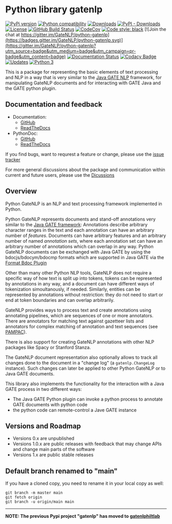 # Python library gatenlp

[![PyPi version](https://img.shields.io/pypi/v/gatenlp.svg)](https://pypi.python.org/pypi/gatenlp/)
[![Python compatibility](https://img.shields.io/pypi/pyversions/gatenlp.svg)](https://pypi.python.org/pypi/gatenlp/)
[![Downloads](https://static.pepy.tech/personalized-badge/gatenlp?period=week&units=none&left_color=blue&right_color=yellow&left_text=Downloads/week)](https://pepy.tech/project/gatenlp)
[![PyPI - Downloads](https://img.shields.io/pypi/dm/gatenlp)](https://pypistats.org/packages/gatenlp)
[![License](https://img.shields.io/github/license/GateNLP/python-gatenlp.svg)](LICENSE)
[![GitHub Build Status](https://github.com/GateNLP/python-gatenlp/actions/workflows/python-package.yml/badge.svg?branch=main)](https://github.com/GateNLP/python-gatenlp/actions/workflows/python-package.yml)
[![CodeCov](https://img.shields.io/codecov/c/gh/GateNlp/python-gatenlp.svg)](https://codecov.io/gh/GateNLP/python-gatenlp)
[![Code style: black](https://img.shields.io/badge/code%20style-black-000000.svg)](https://github.com/psf/black) [![Join the chat at https://gitter.im/GateNLP/python-gatenlp](https://badges.gitter.im/GateNLP/python-gatenlp.svg)](https://gitter.im/GateNLP/python-gatenlp?utm_source=badge&utm_medium=badge&utm_campaign=pr-badge&utm_content=badge)
[![Documentation Status](https://readthedocs.org/projects/gatenlp/badge/?version=latest)](https://gatenlp.readthedocs.io/en/latest/?badge=latest)
[![Codacy Badge](https://app.codacy.com/project/badge/Grade/ccc55f10e7f5479e9a882ec3aee3222a)](https://www.codacy.com/gh/GateNLP/python-gatenlp/dashboard?utm_source=github.com&amp;utm_medium=referral&amp;utm_content=GateNLP/python-gatenlp)
[![Updates](https://pyup.io/repos/github/GateNLP/python-gatenlp/shield.svg)](https://pyup.io/repos/github/GateNLP/python-gatenlp/)
[![Python 3](https://pyup.io/repos/github/GateNLP/python-gatenlp/python-3-shield.svg)](https://pyup.io/repos/github/GateNLP/python-gatenlp/)


This is a package for representing the basic elements of text processing
and NLP in a way that is very similar to the
[Java GATE NLP](https://gate.ac.uk/)
framework, 
for manipulating GateNLP documents and
for interacting with GATE Java and the GATE python plugin.

## Documentation and feedback

* Documentation:
  * [GitHub](https://gatenlp.github.io/python-gatenlp/) 
  * [ReadTheDocs](https://gatenlp.readthedocs.io/en/latest/)
* PythonDoc:
  * [GitHub](https://gatenlp.github.io/python-gatenlp/pythondoc/gatenlp/)
  * [ReadTheDocs](https://gatenlp.readthedocs.io/en/latest/pythondoc/gatenlp/)

If you find bugs, want to requrest a feature or change, please use the [issue tracker](https://github.com/GateNLP/python-gatenlp/issues)

For more general discussions about the package and communication within current and future users, please use the [Dicussions](https://github.com/GateNLP/python-gatenlp/discussions)


## Overview

Python GateNLP is an NLP and text processing framework implemented in Python. 

Python GateNLP represents documents and stand-off annotations very similar to 
the [Java GATE framework](https://gate.ac.uk/): Annotations describe arbitrary character ranges in the text and each annotation can have an arbitrary number of _features_.  Documents can have arbitrary features and an arbitrary number of named _annotation sets_, where each annotation set can have an arbitrary number of annotations which can overlap in any way. Python GateNLP documents can be exchanged with Java GATE by using the bdocjs/bdocym/bdocmp formats which are supported in Java GATE via the [Format Bdoc Plugin](https://gatenlp.github.io/gateplugin-Format_Bdoc/)

Other than many other Python NLP tools, GateNLP does not require a specific way of how text is split up into tokens, tokens can be represented by annotations in any way, and a document can have different ways of tokenization simoultanously, if needed. Similarly, entities can be represented by annotations without restriction: they do not need to start or end at token boundaries and can overlap arbitrarily. 

GateNLP provides ways to process text and create annotations using annotating pipelines, which are sequences of one or more annotators. 
There are annotators for matching text against gazetteer lists and annotators for complex matching of annotation and text sequences (see [PAMPAC](pampac)).

There is also support for creating GateNLP annotations with other NLP packages like Spacy or Stanford Stanza.

The GateNLP document representation also optionally allows to track all changes
done to the document in a "change log" (a `gatenlp.ChangeLog` instance).
Such changes can later be applied to other Python GateNLP or to  Java GATE documents.

This library also implements the functionality for the interaction with
a Java GATE process in two different ways:
* The Java GATE Python plugin can invoke a python process to annotate GATE documents
  with python code
* the python code can remote-control a Jave GATE instance

## Versions and Roadmap

* Versions 0.x are unpublished
* Versions 1.0.x are public releases with feedback that may change APIs and change main parts of the software
* Versions 1.x are public stable releases

## Default branch renamed to "main"

If you have a cloned copy, you need to rename it in your local copy as well:
```
git branch -m master main
git fetch origin
git branch -u origin/main main
```



---

**NOTE: The previous Pypi project "gatenlp" has moved to [gatenlphiltlab](https://github.com/nickwbarber/gatenlphiltlab)**

